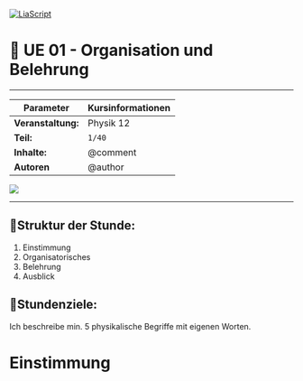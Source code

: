 <!--

author:   	Tobias Kozlowski
email:    	tobias.kozlowski[a]bsz-tw-freiberg.lernsax.de

version:  	0.0.1

language: 	de
narrator: 	Deutsch Male

comment:  	Motivation der Lehrveranstaltung "Physik" und Beschreibung der Organisation der Veranstaltung und Vorstellen der Inhalte der Klassenstude 12.
tags:     	Physik, BGy, Einführung, Organisation, Belehrung


icon:  	 	  https://www.bsz-freiberg.de/templates/bszjw/img/logo.svg
logo:		    https://github.com/TobiKoz-git/Unterricht/blob/main/Elektrotechnik/Mechatroniker/Lernfeld_5/Grafiken/Nutzen_von_IT_Systemen__Tobias_Kozlowski_generated_with_Firefly.jpg?raw=true

mode:       Presentation

-->

[![LiaScript](https://raw.githubusercontent.com/LiaScript/LiaScript/master/badges/course.svg)](https://liascript.github.io/course/?https://github.com/TobiKoz-git/Unterricht/blob/main/Physik/Klasse_12/📖_UE-01_-_Organisation_und_Belehrung.md)


# 📖 UE 01 - Organisation und Belehrung

*******************************************************************************
<!--data-type="none"-->
| Parameter                | Kursinformationen                                                                           |
| ------------------------ | ------------------------------------------------------------------------------------------- |
| **Veranstaltung:**       | Physik 12                                      |
| **Teil:**                |`1/40`                                                  |
| **Inhalte:**             | @comment                                                                                    |
| **Autoren**              | @author                                                                                     |

![](https://media2.giphy.com/media/v1.Y2lkPTc5MGI3NjExaDI3YngxamNrcDhheHhqeTA3OGdrb2IzNXE0emx5ZW9tcWo5eDVraCZlcD12MV9pbnRlcm5hbF9naWZfYnlfaWQmY3Q9Zw/69lT9rl8YOZPBAIJD7/giphy.webp)
*******************************************************************************
## 📝Struktur der Stunde:
1. Einstimmung
2. Organisatorisches
3. Belehrung
4. Ausblick

## 🎯Stundenziele:
Ich beschreibe min. 5 physikalische Begriffe mit eigenen Worten.

# Einstimmung
